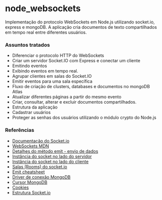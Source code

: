 # node_websockets
Implementação do protocolo WebSockets em Node.js utilizando socket.io, express e mongoDB.
A aplicação cria documentos de texto compartilhados em tempo real entre diferentes usuários.

### Assuntos tratados
* Diferenciar o protocolo HTTP do WebSockets
* Criar um servidor Socket.IO com Express e conectar um cliente
* Emitindo eventos
* Exibindo eventos em tempo real.
* Agrupar clientes em salas do Socket.IO
* Emitir eventos para uma sala específica
* Fluxo de criação de clusters, databases e documentos no mongoDB Atlas
* Atualizar diferentes páginas a partir do mesmo evento
* Criar, consultar, alterar e excluir documentos compartilhados.
* Estrutura da aplicação
* Cadastrar usuários
* Proteger as senhas dos usuários utilizando o módulo crypto do Node.js



### Referências

* [Documentação do Socket.io](https://socket.io/)
* [WebSockets MDN](https://developer.mozilla.org/pt-BR/docs/Web/API/WebSockets_API)
* [Detalhes do método emit - envio de dados](https://socket.io/docs/v4/emitting-events/)
* [Instância do socket no lado do servidor](https://socket.io/docs/v4/server-socket-instance/#disconnect)
* [Instância do socket no lado do cliente](https://socket.io/docs/v4/client-socket-instance/#disconnect)
* [Salas (Rooms) do socket.io](https://socket.io/docs/v4/rooms/)
* [Emit cheatsheet](https://socket.io/docs/v4/emit-cheatsheet/)
* [Driver de conexão MongoDB](https://www.mongodb.com/pt-br/docs/drivers/)
* [Cursor MongoDB](https://www.mongodb.com/pt-br/docs/drivers/node/current/fundamentals/crud/read-operations/cursor/)
* [Cookies](https://www.alura.com.br/artigos/o-que-sao-cookies-como-funcionam?utm_source=gnarus&utm_medium=timeline)
* [Estrutura Socket.io](https://socket.io/docs/v4/server-application-structure/)